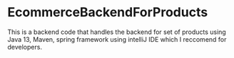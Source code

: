 # EcommerceBackendForProducts
This is a backend code that handles the backend for set of products using Java 13, Maven, spring framework using intelliJ IDE which I reccomend for developers.
